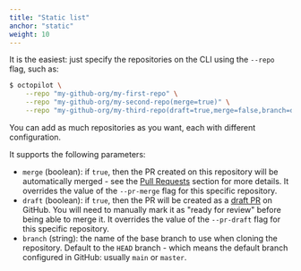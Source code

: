 ```yaml
---
title: "Static list"
anchor: "static"
weight: 10
---
```


It is the easiest: just specify the repositories on the CLI using the `--repo` flag, such as:

```bash
$ octopilot \
    --repo "my-github-org/my-first-repo" \
    --repo "my-github-org/my-second-repo(merge=true)" \
    --repo "my-github-org/my-third-repo(draft=true,merge=false,branch=dev)"
```

You can add as much repositories as you want, each with different configuration.

It supports the following parameters:

- `merge` (boolean): if `true`, then the PR created on this repository will be automatically merged - see the [Pull Requests](#pull-request) section for more details. It overrides the value of the `--pr-merge` flag for this specific repository.
- `draft` (boolean): if `true`, then the PR will be created as a [draft PR](https://github.blog/2019-02-14-introducing-draft-pull-requests/) on GitHub. You will need to manually mark it as "ready for review" before being able to merge it. It overrides the value of the `--pr-draft` flag for this specific repository.
- `branch` (string): the name of the base branch to use when cloning the repository. Default to the `HEAD` branch - which means the default branch configured in GitHub: usually `main` or `master`.
